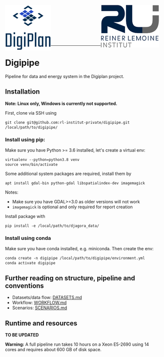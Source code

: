 <p align="left">
    <img alt="Digiplan logo" align="left" height="150" src="docs/img/digiplan-logo.png">
    <img alt="RLI logo" align="right" height="140" src="docs/img/rli_logo.png">
</p>
<br/><br/><br/><br/><br/><br/><br/>

----------

# Digipipe

Pipeline for data and energy system in the Digiplan project.

## Installation 

**Note: Linux only, Windows is currently not supported.**

First, clone via SSH using

    git clone git@github.com:rl-institut-private/digipipe.git /local/path/to/digipipe/

### Install using pip:

Make sure you have Python >= 3.6 installed, let's create a virtual env:

    virtualenv --python=python3.8 venv
    source venv/bin/activate

Some additional system packages are required, install them by

    apt install gdal-bin python-gdal libspatialindex-dev imagemagick

Notes:
- Make sure you have GDAL>=3.0 as older versions will not work
- `imagemagick` is optional and only required for report creation

Install package with

    pip install -e /local/path/to/djagora_data/

### Install using conda

Make sure you have conda installed, e.g. miniconda. Then create the env:
    
    conda create -n digipipe /local/path/to/digipipe/environment.yml
    conda activate digipipe

## Further reading on structure, pipeline and conventions

- Datasets/data flow: [DATASETS.md](digipipe/store/DATASETS.md)
- Workflow: [WORKFLOW.md](digipipe/workflow/WORKFLOW.md)
- Scenarios: [SCENARIOS.md](digipipe/scenarios/SCENARIOS.md)

## Runtime and resources

**TO BE UPDATED**

**Warning:** A full pipeline run takes 10 hours on a Xeon E5-2690 using 14
cores and requires about 600 GB of disk space.
